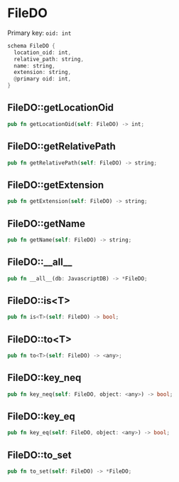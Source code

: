 # FileDO

Primary key: `oid: int`

```rust
schema FileDO {
  location_oid: int,
  relative_path: string,
  name: string,
  extension: string,
  @primary oid: int,
}
```
## FileDO::getLocationOid

```rust
pub fn getLocationOid(self: FileDO) -> int;
```
## FileDO::getRelativePath

```rust
pub fn getRelativePath(self: FileDO) -> string;
```
## FileDO::getExtension

```rust
pub fn getExtension(self: FileDO) -> string;
```
## FileDO::getName

```rust
pub fn getName(self: FileDO) -> string;
```
## FileDO::\_\_all\_\_

```rust
pub fn __all__(db: JavascriptDB) -> *FileDO;
```
## FileDO::is\<T\>

```rust
pub fn is<T>(self: FileDO) -> bool;
```
## FileDO::to\<T\>

```rust
pub fn to<T>(self: FileDO) -> <any>;
```
## FileDO::key\_neq

```rust
pub fn key_neq(self: FileDO, object: <any>) -> bool;
```
## FileDO::key\_eq

```rust
pub fn key_eq(self: FileDO, object: <any>) -> bool;
```
## FileDO::to\_set

```rust
pub fn to_set(self: FileDO) -> *FileDO;
```
